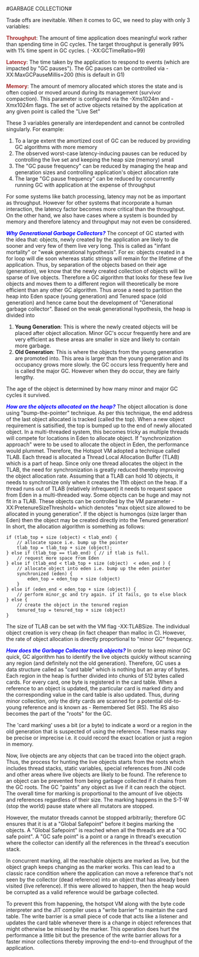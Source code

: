 #GARBAGE COLLECTION#

Trade offs are inevitable. When it comes to GC, we need to play with only 3 variables:

<span style="color:brown">**Throughput**</span>: The amount of time application does meaningful work rather than spending time in GC cycles. The target throughput is generally 99% with 1% time spent in GC cycles. ( -XX:GCTimeRatio=99)
 
<span style="color:brown">**Latency**</span>: The time taken by the application to respond to events (which are impacted by "GC pauses"). The GC pauses can be controlled via -XX:MaxGCPauseMillis=200 (this is default in G1)

<span style="color:brown">**Memory**</span>: The amount of memory allocated which stores the state and is often copied or moved around during its management (survivor compaction). This parameter is configured via the -Xms1024m and -Xmx1024m flags. The set of active objects retained by the application at any given point is called the "Live Set"


These 3 variables generally are interdependent and cannot be controlled singularly. For example:

1. To a large extent the amortized cost of GC can be reduced by providing GC algorithms with more memory
2. The observed worst-case latency-inducing pauses can be reduced by controlling the live set and keeping the heap size (memory) small
3. The "GC pause frequency" can be reduced by managing the heap and generation sizes and controlling application's object allocation rate
4. The large "GC pause frequency" can be reduced by concurrently running GC with application at the expense of throughput


For some systems like batch processing, latency may not be as important as throughput. However for other systems that incorporate a human interaction, the latency factor becomes more critical than the throughput. On the other hand, we also have cases where a system is bounded by memory and therefore latency and throughput may not even be considered.

<span style="color:blue">***Why Generational Garbage Collectors?***</span>
The concept of GC started with the idea that: objects, newly created by the application are likely to die sooner and very few of them live very long. This is called as "infant mortality" or "weak generational hypothesis". For ex: objects created in a for loop will die soon whereas static strings will remain for the lifetime of the application. Thus, by separation of the objects based on their age (generation), we know that the newly created collection of objects will be sparse of live objects. Therefore a GC algorithm that looks for these few live objects and moves them to a different region will theoretically be more efficient than any other GC algorithm. Thus arose a need to partition the heap into Eden space (young generation) and Tenured space (old generation) and hence came bout the development of "Generational garbage collector". Based on the weak generational hypothesis, the heap is divided into

1. **Young Generation**: This is where the newly created objects will be placed after object allocation. Minor GC's occur frequently here and are very efficient as these areas are smaller in size and likely to contain more garbage.
2. **Old Generation**: This is where the objects from the young generation are promoted into. This area is larger than the young generation and its occupancy grows more slowly. the GC occurs less frequently here and is called the major GC. However when they do occur, they are fairly lengthy.

The age of the object is determined by how many minor and major GC cycles it survived.

<span style="color:blue">***How are the objects allocated on the heap?***</span>
The object allocation is done using "bump-the-pointer" technique. As per this technique, the end address of the last object allocated is tracked (called the top). When a new object requirement is satisified, the top is bumped up to the end of newly allocated object. In a multi-threaded system, this becomes tricky as multiple threads will compete for locations in Eden to allocate object. If "synchronization approach" were to be used to allocate the object in Eden, the performance would plummet. Therefore, the Hotspot VM adopted a technique called TLAB.
Each thread is allocated a Thread Local Allocation Buffer (TLAB) which is a part of heap. Since only one thread allocates the object in the TLAB, the need for synchronization is greatly reduced thereby improving the object allocation rate. Assuming that a TLAB can hold 10 objects, it needs to synchronize only when it creates the 11th object on the heap. If a thread runs out of TLAB (relatively infrequent) it needs to request space from Eden in a multi-threaded way.
Some objects can be huge and may not fit in a TLAB. These objects can be controlled by the VM parameter -XX:PretenureSizeThreshold=<size> which denotes "max object size allowed to be allocated in young generation". If the object is humongos (size larger than Eden) then the object may be created directly into the Tenured generation!
In short, the allocation algorithm is something as follows:

    if (tlab_top + size (object) < tlab_end) {
        // allocate space i.e. bump up the pointer
        tlab_top = tlab_top + size (object);
    } else if (tlab_top == tlab_end) { // if tlab is full.
        // request more space from Eden
    } else if (tlab_end < tlab_top + size (object)  < eden_end ) {
        // allocate object into eden i.e. bump up the eden pointer
        synchronized (eden) {
            eden_top = eden_top + size (object) 
        }
    } else if (eden_end < eden_top + size (object)) {
        // perform minor_gc and try again. if it fails, go to else block
    } else {
        // create the object in the tenured region
        tenured_top = tenured_top + size (object)
    }


The size of TLAB can be set with the VM flag -XX:TLABSize. The individual object creation is very cheap (in fact cheaper than malloc in C). However, the rate of object allocation is directly proportional to "minor GC" frequency.

<span style="color:blue">***How does the Garbage Collector track objects?***</span>
In order to keep minor GC quick, GC algorithm has to identify the live objects quickly without scanning any region (and definitely not the old generation). Therefore, GC uses a data structure called as "card table" which is nothing but an array of bytes. Each region in the heap is further divided into chunks of 512 bytes called cards. For every card, one byte is registered in the card table. When a reference to an object is updated, the particular card is marked dirty and the corresponding value in the card table is also updated. Thus, during minor collection, only the dirty cards are scanned for a potential old-to-young reference and is known as - Remembered Set (RS). The RS also becomes the part of the "roots" for the GC.

The 'card marking' uses a bit (or a byte) to indicate a word or a region in the old generation that is suspected of using the reference. These marks may be precise or imprecise i.e. it could record the exact location or just a region in memory.

Now, live objects are any objects that can be traced into the object graph. Thus, the process for hunting the live objects starts from the roots which includes thread stacks, static variables, special references from JNI code and other areas where live objects are likely to be found. The reference to an object can be prevented from being garbage collected if it chains from the GC roots. The GC "paints" any object as live if it can reach the object. The overall time for marking is proportional to the amount of live objects and references regardless of their size. The marking happens in the S-T-W (stop the world) pause state where all mutators are stopped.

However, the mutator threads cannot be stopped arbitrarily; therefore GC ensures that it is at a "Global Safepoint" before it begins marking the objects. A "Global Safepoint" is reached when all the threads are at a "GC safe point". A "GC safe point" is a point or a range in thread's execution where the collector can identify all the references in the thread's execution stack.

In concurrent marking, all the reachable objects are marked as live, but the object graph keeps changing as the marker works. This can lead to a classic race condition where the application can move a reference that's not seen by the collector (dead reference) into an object that has already been visited (live reference). If this were allowed to happen, then the heap would be corrupted as a valid reference would be garbage collected.

To prevent this from happening, the hotspot VM along with the byte code interpreter and the JIT compiler uses a "write barrier" to maintain the card table. The write barrier is a small piece of code that acts like a listener and updates the card table whenever there is a change in object references that might otherwise be missed by the marker. This operation does hurt the performance a little bit but the presence of the write barrier allows for a faster minor collections thereby improving the end-to-end throughput of the application.